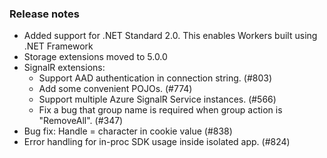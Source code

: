 ### Release notes
<!-- Please add your release notes in the following format:
- My change description (#PR/#issue)
-->
- Added support for .NET Standard 2.0. This enables Workers built using .NET Framework
- Storage extensions moved to 5.0.0
- SignalR extensions:
    * Support AAD authentication in connection string. (#803)
    * Add some convenient POJOs. (#774)
    * Support multiple Azure SignalR Service instances. (#566)
    * Fix a bug that group name is required when group action is "RemoveAll". (#347)
- Bug fix: Handle = character in cookie value (#838)
- Error handling for in-proc SDK usage inside isolated app. (#824)